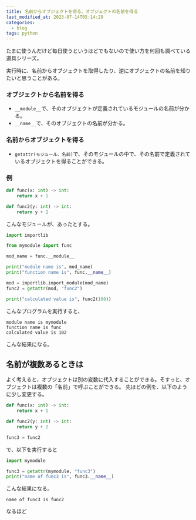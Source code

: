 ```yaml
---
title: 名前からオブジェクトを得る。オブジェクトの名前を得る
last_modified_at: 2023-07-14T05:14:29
categories:
  - blog
tags: python
---
```


たまに使うんだけど毎日使うというほどでもないので使い方を何回も調べている道具シリーズ。

実行時に、名前からオブジェクトを取得したり、逆にオブジェクトの名前を知りたいと思うことがある。

### オブジェクトから名前を得る

- `__module__`で、そのオブジェクトが定義されているモジュールの名前が分かる。
- `__name__`で、そのオブジェクトの名前が分かる。

### 名前からオブジェクトを得る

- `getattr(モジュール、名前)`で、そのモジュールの中で、その名前で定義されているオブジェクトを得ることができる。

### 例

```python
def func(x: int) -> int:
    return x + 1

def func2(y: int) -> int:
    return y + 2
```

こんなモジュールが、あったとする。

```python
import importlib

from mymodule import func

mod_name = func.__module__

print("module name is", mod_name)
print("function name is", func.__name__)

mod = importlib.import_module(mod_name)
func2 = getattr(mod, "func2")

print("calculated value is", func2(100))
```

こんなプログラムを実行すると、

```shell
module name is mymodule
function name is func
calculated value is 102
```

こんな結果になる。

## 名前が複数あるときは

よく考えると、オブジェクトは別の変数に代入することができる。そすっと、オブジェクトは複数の「名前」で呼ぶことができる。
先ほどの例を、以下のように少し変更する。

```python
def func(x: int) -> int:
    return x + 1

def func2(y: int) -> int:
    return y + 2

func3 = func2
```

で、以下を実行すると

```python
import mymodule

func3 = getattr(mymodule, "func3")
print("name of func3 is", func3.__name__)
```

こんな結果になる。

```shell
name of func3 is func2
```

なるほど

